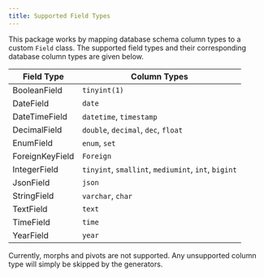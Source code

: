 ```yaml
---
title: Supported Field Types
---
```


This package works by mapping database schema column types to a custom `Field` class. The supported field types and their corresponding database column types are given below.

| Field Type      | Column Types                                        |
|-----------------|-----------------------------------------------------|
| BooleanField    | `tinyint(1)`                                        |
| DateField       | `date`                                              |
| DateTimeField   | `datetime`, `timestamp`                             |
| DecimalField    | `double`, `decimal`, `dec`, `float`                 |
| EnumField       | `enum`, `set`                                       |
| ForeignKeyField | `Foreign`                                           |
| IntegerField    | `tinyint`, `smallint`, `mediumint`, `int`, `bigint` |
| JsonField       | `json`                                              |
| StringField     | `varchar`, `char`                                   |
| TextField       | `text`                                              |
| TimeField       | `time`                                              |
| YearField       | `year`                                              |

Currently, morphs and pivots are not supported. Any unsupported column type will simply be skipped by the generators. 
